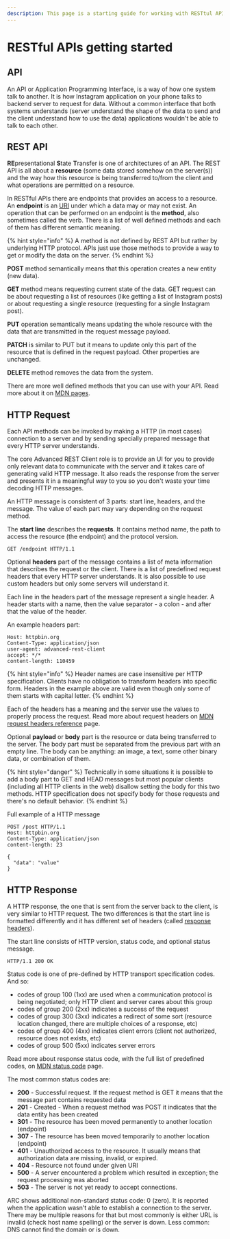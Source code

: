 ```yaml
---
description: This page is a starting guide for working with RESTtul APIs
---
```


# RESTful APIs getting started

## API

An API or Application Programming Interface, is a way of how one system talk to another. It is how Instagram application on your phone talks to backend server to request for data. Without a common interface that both systems understands \(server understand the shape of the data to send and the client understand how to use the data\) applications wouldn't be able to talk to each other.

## REST API

**RE**presentational **S**tate **T**ransfer is one of architectures of an API. The REST API is all about a **resource** \(some data stored somehow on the server\(s\)\) and the way how this resource is being transferred to/from the client and what operations are permitted on a resource.

In RESTful APIs there are endpoints that provides an access to a resource. An **endpoint** is an [URI](https://en.wikipedia.org/wiki/Uniform_Resource_Identifier) under which a data may or may not exist. An operation that can be performed on an endpoint is the **method**, also sometimes called the verb. There is a list of well defined methods and each of them has different semantic meaning. 

{% hint style="info" %}
A method is not defined by REST API but rather by underlying HTTP protocol. APIs just use those methods to provide a way to get or modify the data on the server.
{% endhint %}

**POST** method semantically means that this operation creates a new entity \(new data\). 

**GET** method means requesting current state of the data. GET request can be about requesting a list of resources \(like getting a list of Instagram posts\) or about requesting a single resource \(requesting for a single Instagram post\). 

**PUT** operation semantically means updating the whole resource with the data that are transmitted in the request message payload. 

**PATCH** is similar to PUT but it means to update only this part of the resource that is defined in the request payload. Other properties are unchanged.

**DELETE** method removes the data from the system.

There are more well defined methods that you can use with your API. Read more about it on [MDN pages](https://developer.mozilla.org/en-US/docs/Web/HTTP/Methods).

## HTTP Request

Each API methods can be invoked by making a HTTP \(in most cases\) connection to a server and by sending specially prepared message that every HTTP server understands.

The core Advanced REST Client role is to provide an UI for you to provide only relevant data to communicate with the server and it takes care of generating valid HTTP message. It also reads the response from the server and presents it in a meaningful way to you so you don't waste your time decoding HTTP messages.

An HTTP message is consistent of 3 parts: start line, headers, and the message. The value of each part may vary depending on the request method.

The **start line** describes the **requests**. It contains method name, the path to access the resource \(the endpoint\) and the protocol version.

```http
GET /endpoint HTTP/1.1
```

Optional **headers** part of the message contains a list of meta information that describes the request or the client. There is a list of predefined request headers that every HTTP server understands. It is also possible to use custom headers but only some servers will understand it.

Each line in the headers part of the message represent a single header. A header starts with a name, then the value separator - a colon - and after that the value of the header.

An example headers part:

```http
Host: httpbin.org
Content-Type: application/json
user-agent: advanced-rest-client
accept: */*
content-length: 110459
```

{% hint style="info" %}
Header names are case insensitive per HTTP specification. Clients have no obligation to transform headers into specific form. Headers in the example above are valid even though only some of them starts with capital letter.
{% endhint %}

Each of the headers has a meaning and the server use the values to properly process the request. Read more about request headers on [MDN request headers reference](https://developer.mozilla.org/en-US/docs/Glossary/Request_header) page.

Optional **payload** or **body** part is the resource or data being transferred to the server. The body part must be separated from the previous part with an empty line. The body can be anything: an image, a text, some other binary data, or combination of them.

{% hint style="danger" %}
Technically in some situations it is possible to add a body part to GET and HEAD messages but most popular clients \(including all HTTP clients in the web\) disallow setting the body for this two methods. HTTP specification does not specify body for those requests and there's no default behavior.
{% endhint %}

Full example of a HTTP message

```http
POST /post HTTP/1.1
Host: httpbin.org
Content-Type: application/json
content-length: 23

{
  "data": "value"
}
```

## HTTP Response

A HTTP response, the one that is sent from the server back to the client, is very similar to HTTP request. The two differences is that the start line is formatted differently and it has different set of headers \(called [response headers](https://developer.mozilla.org/en-US/docs/Glossary/Response_header)\). 

The start line consists of HTTP version, status code, and optional status message.

```http
HTTP/1.1 200 OK
```

Status code is one of pre-defined by HTTP transport specification codes. And so:

* codes of group 100 \(1xx\) are used when a communication protocol is being negotiated; only HTTP client and server cares about this group
* codes of group 200 \(2xx\) indicates a success of the request
* codes of group 300 \(3xx\) indicates a redirect of some sort \(resource location changed, there are multiple choices of a response, etc\)
* codes of group 400 \(4xx\) indicates client errors \(client not authorized, resource does not exists, etc\)
* codes of group 500 \(5xx\) indicates server errors

Read more about response status code, with the full list of predefined codes, on [MDN status code](https://developer.mozilla.org/en-US/docs/Web/HTTP/Status) page.

The most common status codes are:

* **200** - Successful request. If the request method is GET it means that the message part contains requested data
* **201** - Created - When a request method was POST it indicates that the data entity has been created
* **301** - The resource has been moved permanently to another location \(endpoint\)
* **307** - The resource has been moved temporarily to another location \(endpoint\)
* **401** - Unauthorized access to the resource. It usually means that authorization data are missing, invalid, or expired.
* **404** - Resource not found under given URI
* **500** - A server encountered a problem which resulted in exception; the request processing was aborted
* **503** - The server is not yet ready to accept connections.

ARC shows additional non-standard status code: 0 \(zero\). It is reported when the application wasn't able to establish a connection to the server. There may be multiple reasons for that but most commonly is either URL is invalid \(check host name spelling\) or the server is down. Less common: DNS cannot find the domain or is down.

